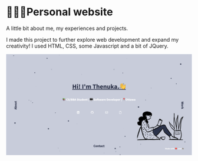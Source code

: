 # 👩🏾‍💻Personal website

A little bit about me, my experiences and projects.

I made this project to further explore web development and expand my creativity! I used HTML, CSS, some Javascript and a bit of JQuery. 

![Website Screenshot](/images/website.png)

